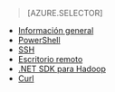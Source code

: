 > [AZURE.SELECTOR]
- [Información general](/documentation/articles/hdinsight-use-pig/)
- [PowerShell](/documentation/articles/hdinsight-hadoop-use-pig-powershell/)
- [SSH](/documentation/articles/hdinsight-hadoop-use-pig-ssh/)
- [Escritorio remoto](/documentation/articles/hdinsight-hadoop-use-pig-remote-desktop/)
- [.NET SDK para Hadoop](/documentation/articles/hdinsight-hadoop-use-pig-dotnet-sdk/)
- [Curl](/documentation/articles/hdinsight-hadoop-use-pig-curl/)

<!--HONumber=47-->
